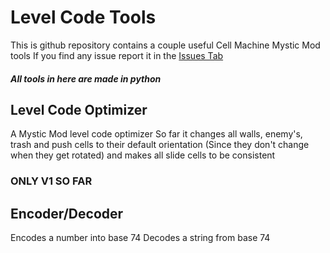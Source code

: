 # Level Code Tools
This is github repository contains a couple useful Cell Machine Mystic Mod tools
If you find any issue report it in the [Issues Tab](https://github.com/BlockOG/Level-Code-Tools/issues)
##### All tools in here are made in python

## Level Code Optimizer
A Mystic Mod level code optimizer
So far it changes all walls, enemy's, trash and push cells to their default orientation (Since they don't change when they get rotated) and makes all slide cells to be consistent
### ONLY V1 SO FAR

## Encoder/Decoder
Encodes a number into base 74
Decodes a string from base 74
